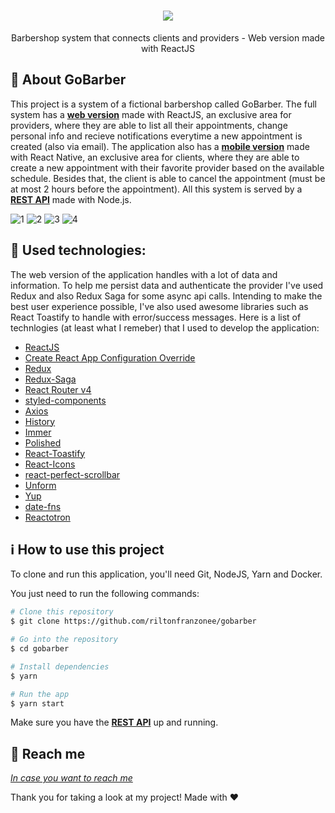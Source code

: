 
<h1 align="center">
    <img src="https://user-images.githubusercontent.com/58868651/77219318-88174b00-6b13-11ea-924d-1a6acdcbd939.png" />
</h1>

<p align="center">
Barbershop system that connects clients and providers - Web version made with ReactJS
</p>

💈 About GoBarber
------------------
This project is a system of a fictional barbershop called GoBarber. The full system has a [**web version**](https://github.com/riltonfranzonee/gobarber) made with ReactJS, an exclusive area for providers, where they are able to list all their appointments, change personal info and recieve notifications everytime a new appointment is created (also via email). The application also has a [**mobile version**](https://github.com/riltonfranzonee/gobarber-mobile) made with React Native, an exclusive area for clients, where they are able to create a new appointment with their favorite provider based on the available schedule. Besides that, the client is able to cancel the appointment (must be at most 2 hours before the appointment). All this system is served by a [**REST API**](https://github.com/riltonfranzonee/gobarber-api) made with Node.js.

<img alt="1" src="https://user-images.githubusercontent.com/58868651/77219064-d70fb100-6b10-11ea-9faf-f51cdcd0b45e.png">
<img alt="2" src="https://user-images.githubusercontent.com/58868651/77219066-d840de00-6b10-11ea-834b-3863c93b68e0.png">
<img alt="3" src="https://user-images.githubusercontent.com/58868651/77219067-d8d97480-6b10-11ea-8d63-e7967cce9051.png">
<img alt="4" src="https://user-images.githubusercontent.com/58868651/77219068-d9720b00-6b10-11ea-8ee7-502992bbdd6f.png">

:wrench: Used technologies:
----------------------
The web version of the application handles with a lot of data and information. To help me persist data and authenticate the provider I've used Redux and also Redux Saga for some async api calls. Intending to make the best user experience possible, I've also used awesome libraries such as React Toastify to handle with error/success messages. Here is a list of technlogies (at least what I remeber) that I used to develop the application:

-  [ReactJS](https://reactjs.org/)
-  [Create React App Configuration Override](https://github.com/sharegate/craco)
-  [Redux](https://redux.js.org/)
-  [Redux-Saga](https://redux-saga.js.org/)
-  [React Router v4](https://github.com/ReactTraining/react-router)
-  [styled-components](https://www.styled-components.com/)
-  [Axios](https://github.com/axios/axios)
-  [History](https://www.npmjs.com/package/history)
-  [Immer](https://github.com/immerjs/immer)
-  [Polished](https://polished.js.org/)
-  [React-Toastify](https://fkhadra.github.io/react-toastify/)
-  [React-Icons](http://react-icons.github.io/react-icons/)
-  [react-perfect-scrollbar](https://github.com/OpusCapita/react-perfect-scrollbar)
-  [Unform](https://github.com/Rocketseat/unform)
-  [Yup](https://www.npmjs.com/package/yup)
-  [date-fns](https://date-fns.org/)  
-  [Reactotron](https://infinite.red/reactotron)

## :information_source: How to use this project
To clone and run this application, you'll need Git, NodeJS, Yarn and Docker. 

You just need to run the following commands:

```bash
# Clone this repository
$ git clone https://github.com/riltonfranzonee/gobarber

# Go into the repository
$ cd gobarber

# Install dependencies
$ yarn

# Run the app
$ yarn start
```

Make sure you have the [**REST API**](https://github.com/riltonfranzonee/gobarber-api) up and running.

:speech_balloon: Reach me
----------

[*In case you want to reach me*](https://www.linkedin.com/in/rilton-franzone-b975a7198/)



Thank you for taking a look at my project! Made with ♥
